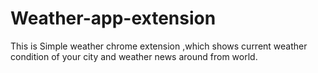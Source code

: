 # Weather-app-extension
This is Simple weather  chrome extension ,which shows current weather condition of your city and weather news around from world.
